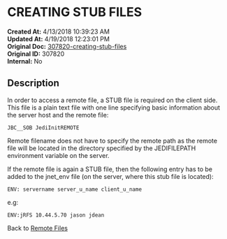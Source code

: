 # CREATING STUB FILES

**Created At:** 4/13/2018 10:39:23 AM  
**Updated At:** 4/19/2018 12:23:01 PM  
**Original Doc:** [307820-creating-stub-files](https://docs.jbase.com/44204-remote-files/307820-creating-stub-files)  
**Original ID:** 307820  
**Internal:** No  


## Description 

In order to access a remote file, a STUB file is required on the client side. This file is a plain text file with one line specifying basic information about the server host and the remote file:

```
JBC__SOB JediInitREMOTE   
```

Remote filename does not have to specify the remote path as the remote file will be located in the directory specified by the JEDIFILEPATH environment variable on the server.

If the remote file is again a STUB file, then the following entry has to be added to the jnet\_env file (on the server, where this stub file is located):

```
ENV: servername server_u_name client_u_name 
```

e.g:

```
ENV:jRFS 10.44.5.70 jason jdean
```



Back to [Remote Files](./../jbase-remote-file-service-%28jrfs%29)

  
<PageFooter />
